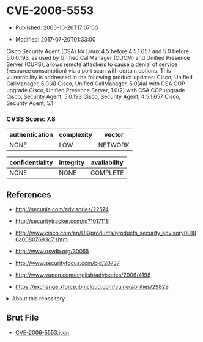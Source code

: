 # CVE-2006-5553

- Published: 2006-10-26T17:07:00

- Modified: 2017-07-20T01:33:00

Cisco Security Agent (CSA) for Linux 4.5 before 4.5.1.657 and 5.0 before 5.0.0.193, as used by Unified CallManager (CUCM) and Unified Presence Server (CUPS), allows remote attackers to cause a denial of service (resource consumption) via a port scan with certain options. This vulnerability is addressed in the following product updates:
Cisco, Unified CallManager, 5.0(4)
Cisco, Unified CallManager, 5.0(4a) with CSA COP upgrade
Cisco, Unified Presence Server, 1.0(2) with CSA COP upgrade
Cisco, Security Agent, 5.0.193
Cisco, Security Agent, 4.5.1.657
Cisco, Security Agent, 5.1

### CVSS Score: **7.8**

| authentication | complexity | vector |
| --- | --- | --- |
| NONE | LOW | NETWORK |

| confidentiality | integrity | availability |
| --- | --- | --- |
| NONE | NONE | COMPLETE |

## References

* http://secunia.com/advisories/22574

* http://securitytracker.com/id?1017118

* http://www.cisco.com/en/US/products/products_security_advisory09186a00807693c7.shtml

* http://www.osvdb.org/30055

* http://www.securityfocus.com/bid/20737

* http://www.vupen.com/english/advisories/2006/4198

* https://exchange.xforce.ibmcloud.com/vulnerabilities/29829

<details>
<summary>About this repository</summary> 

  This repository is part of the project [Live Hack CVE](https://github.com/Live-Hack-CVE). Main website can be found [www.live-hack.org](https://www.live-hack.org) 
  
  Made by [Sn0wAlice](https://github.com/Sn0wAlice) for the people that care about security and need to have a feed of the latest CVEs. Hope you enjoy it, don't forget to star the repo and follow me on [Twitter](https://twitter.com/Sn0wAlice) and [Github](https://github.com/Sn0wAlice). And that is my [personnal website](https://www.alice-snow.me/)

  - [Home Page](https://github.com/Live-Hack-CVE)
  - [Framework](https://github.com/Live-Hack-CVE/cve-framework)
  - [CVE database](https://github.com/Live-Hack-CVE/full_database)
  - [Changelog](https://github.com/Live-Hack-CVE/Changelog)
</details>

## Brut File

* [CVE-2006-5553.json](https://raw.githubusercontent.com/Live-Hack-CVE/full_database/main/cves/2006/CVE-2006-5553.json)

